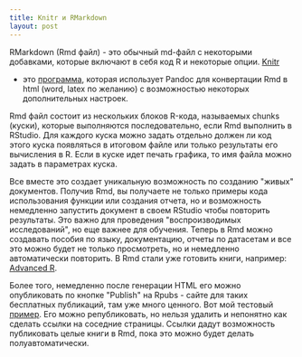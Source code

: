```yaml
---
title: Knitr и RMarkdown
layout: post
---
```


RMarkdown (Rmd файл) - это обычный md-файл с некоторыми добавками, 
которые включают в себя код R и некоторые опции. 
[Knitr](http://kbroman.org/knitr_knutshell/)
 - это 
[программа](http://yihui.name/knitr/), 
которая использует Pandoc для конвертации 
Rmd в html (word, latex по желанию) с возможностью некоторых 
дополнительных настроек. 

Rmd файл состоит из нескольких блоков R-кода, называемых 
chunks (куски), которые выполняются последовательно, 
если Rmd выполнить в RStudio. 
Для каждого куска можно задать отдельно должен ли код этого 
куска появляться в итоговом файле или только результаты 
его вычисления в R. 
Если в куске идет печать графика, то имя файла можно задать 
в параметрах куска.

Все вместе это создает уникальную возможность 
по созданию "живых" документов. 
Получив Rmd, вы получаете не только примеры кода использования 
функции  или создания отчета, но и возможность немедленно 
запустить документ в своем RStudio чтобы повторить результаты. 
Это важно для проведения "воспроизводимых исследований", 
но еще важнее для обучения. Теперь в Rmd можно создавать пособия 
по языку, документацию, отчеты по датасетам и все это можно 
будет не только просмотреть, но и немедленно автоматически повторить.
В Rmd стали уже готовить книги, например: 
[Advanced R](http://adv-r.had.co.nz/). 

Более того, немедленно после генерации HTML его можно опубликовать 
по кнопке "Publish" на Rpubs - сайте для таких бесплатных публикаций, 
там уже много ценного. Вот мой тестовый 
[пример](http://rpubs.com/r-helper/93428).
Его можно републиковать, но нельзя удалить и непонятно 
как сделать ссылки на соседние страницы. 
Ссылки дадут возможность публиковать целые книги в Rmd, 
пока это можно будет делать полуавтоматически.

